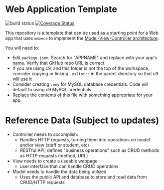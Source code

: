 # Web Application Template
![build status](https://travis-ci.org/dewv/webapp-template.svg?branch=master)
[![Coverage Status](https://coveralls.io/repos/github/dewv/webapp-template/badge.svg?branch=master)](https://coveralls.io/github/dewv/webapp-template?branch=master)

This repository is a template that can be used as a starting point for a Web app that uses `mmvece` to implement the [Model-View-Controller architecture](https://en.wikipedia.org/wiki/Model%E2%80%93view%E2%80%93controller).

You will need to:
- Edit `package.json`. Search for "APPNAME" and replace with your app's name. Verify that GitHub repo URL is correct.
- If you are using c9, and this folder is not the top of the workspace, consider copying or linking `.eslintrc` in the parent directory so that c9 will use it
- Consider creating `.env` for MySQL database credentials. Code will default to using c9 MySQL credentials.
- Replace the contents of this file with something appropriate for your app.

# Reference Data (Subject to updates)
- Controller needs to accomplish:  
  <ul><li>Handles HTTP requests, turning them into operations on model and/or view (staff or student, etc)</li>  
  <li>RESTful API; defines "business operations" such as CRUD methods as HTTP requests (method, URL)</li></ul>  
- View needs to create a useable webpage  
  <ul><li>user interface that can handle CRUD operations</li></ul>  
- Model needs to handle the data being utilized  
  <ul><li>Uses the public API and database to store and read data from CRUD/HTTP requests</li></ul>
